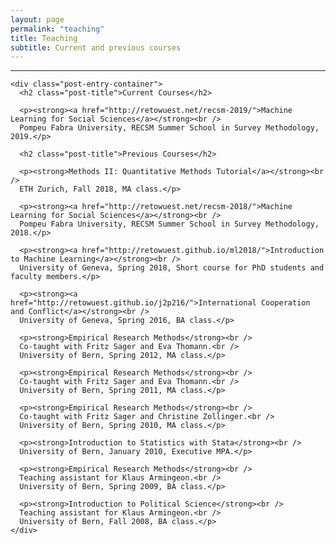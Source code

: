 ```yaml
---
layout: page
permalink: "teaching"
title: Teaching
subtitle: Current and previous courses
---
```


<hr />
<div class="posts-list">
  <article class="post-preview">

    <div class="post-entry-container">
      <h2 class="post-title">Current Courses</h2>

      <p><strong><a href="http://retowuest.net/recsm-2019/">Machine Learning for Social Sciences</a></strong><br />
      Pompeu Fabra University, RECSM Summer School in Survey Methodology, 2019.</p>

      <h2 class="post-title">Previous Courses</h2>

      <p><strong>Methods II: Quantitative Methods Tutorial</a></strong><br />
      ETH Zurich, Fall 2018, MA class.</p>

      <p><strong><a href="http://retowuest.net/recsm-2018/">Machine Learning for Social Sciences</a></strong><br />
      Pompeu Fabra University, RECSM Summer School in Survey Methodology, 2018.</p>

      <p><strong><a href="http://retowuest.github.io/ml2018/">Introduction to Machine Learning</a></strong><br />
      University of Geneva, Spring 2018, Short course for PhD students and faculty members.</p>

      <p><strong><a href="http://retowuest.github.io/j2p216/">International Cooperation and Conflict</a></strong><br />
      University of Geneva, Spring 2016, BA class.</p>

      <p><strong>Empirical Research Methods</strong><br />
      Co-taught with Fritz Sager and Eva Thomann.<br />
      University of Bern, Spring 2012, MA class.</p>

      <p><strong>Empirical Research Methods</strong><br />
      Co-taught with Fritz Sager and Eva Thomann.<br />
      University of Bern, Spring 2011, MA class.</p>

      <p><strong>Empirical Research Methods</strong><br />
      Co-taught with Fritz Sager and Christine Zollinger.<br />
      University of Bern, Spring 2010, MA class.</p>

      <p><strong>Introduction to Statistics with Stata</strong><br />
      University of Bern, January 2010, Executive MPA.</p>

      <p><strong>Empirical Research Methods</strong><br />
      Teaching assistant for Klaus Armingeon.<br />
      University of Bern, Spring 2009, BA class.</p>

      <p><strong>Introduction to Political Science</strong><br />
      Teaching assistant for Klaus Armingeon.<br />
      University of Bern, Fall 2008, BA class.</p>
    </div>

  </article>
</div>
